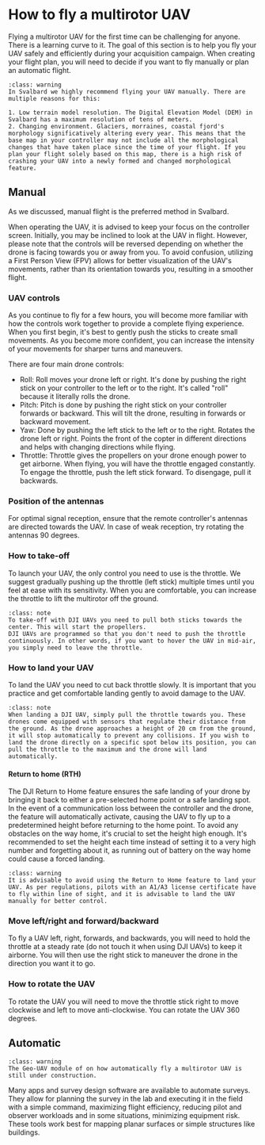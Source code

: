 # How to fly a multirotor UAV
Flying a multirotor UAV for the first time can be challenging for anyone. There is a learning curve to it. The goal of this section is to help you fly your UAV safely and efficiently during your acquisition campaign.
When creating your flight plan, you will need to decide if you want to fly manually or plan an automatic flight.

```{admonition} Fly manual in Svalbard
:class: warning
In Svalbard we highly recommend flying your UAV manually. There are multiple reasons for this:

1. Low terrain model resolution. The Digital Elevation Model (DEM) in Svalbard has a maximum resolution of tens of meters.
2. Changing environment. Glaciers, morraines, coastal fjord's morphology significatively altering every year. This means that the base map in your controller may not include all the morphological changes that have taken place since the time of your flight. If you plan your flight solely based on this map, there is a high risk of crashing your UAV into a newly formed and changed morphological feature.
```

## Manual
As we discussed, manual flight is the preferred method in Svalbard.

When operating the UAV, it is advised to keep your focus on the controller screen. Initially, you may be inclined to look at the UAV in flight. However, please note that the controls will be reversed depending on whether the drone is facing towards you or away from you. To avoid confusion, utilizing a First Person View (FPV) allows for better visualization of the UAV's movements, rather than its orientation towards you, resulting in a smoother flight.

### UAV controls
As you continue to fly for a few hours, you will become more familiar with how the controls work together to provide a complete flying experience. When you first begin, it's best to gently push the sticks to create small movements. As you become more confident, you can increase the intensity of your movements for sharper turns and maneuvers.

There are four main drone controls:
- Roll: Roll moves your drone left or right. It's done by pushing the right stick on your controller to the left or to the right. It's called "roll" because it literally rolls the drone.
- Pitch: Pitch is done by pushing the right stick on your controller forwards or backward. This will tilt the drone, resulting in forwards or backward movement.
- Yaw: Done by pushing the left stick to the left or to the right. Rotates the drone left or right. Points the front of the copter in different directions and helps with changing directions while flying.
- Throttle: Throttle gives the propellers on your drone enough power to get airborne. When flying, you will have the throttle engaged constantly. To engage the throttle, push the left stick forward. To disengage, pull it backwards.

### Position of the antennas
For optimal signal reception, ensure that the remote controller's antennas are directed towards the UAV.
In case of weak reception, try rotating the antennas 90 degrees.

### How to take-off
To launch your UAV, the only control you need to use is the throttle. We suggest gradually pushing up the throttle (left stick) multiple times until you feel at ease with its sensitivity. When you are comfortable, you can increase the throttle to lift the multirotor off the ground.

```{admonition} Flying DJI UAV multirotor
:class: note
To take-off with DJI UAVs you need to pull both sticks towards the center. This will start the propellers.
DJI UAVs are programmed so that you don't need to push the throttle continuously. In other words, if you want to hover the UAV in mid-air, you simply need to leave the throttle.
```

### How to land your UAV
To land the UAV you need to cut back throttle slowly. It is important that you practice and get comfortable landing gently to avoid damage to the UAV.

```{admonition} Flying DJI UAV multirotor
:class: note
When landing a DJI UAV, simply pull the throttle towards you. These drones come equipped with sensors that regulate their distance from the ground. As the drone approaches a height of 20 cm from the ground, it will stop automatically to prevent any collisions. If you wish to land the drone directly on a specific spot below its position, you can pull the throttle to the maximum and the drone will land automatically.
```

#### Return to home (RTH)
The DJI Return to Home feature ensures the safe landing of your drone by bringing it back to either a pre-selected home point or a safe landing spot. In the event of a communication loss between the controller and the drone, the feature will automatically activate, causing the UAV to fly up to a predetermined height before returning to the home point. To avoid any obstacles on the way home, it's crucial to set the height high enough. It's recommended to set the height each time instead of setting it to a very high number and forgetting about it, as running out of battery on the way home could cause a forced landing.

```{admonition} User recommendations
:class: warning
It is advisable to avoid using the Return to Home feature to land your UAV. As per regulations, pilots with an A1/A3 license certificate have to fly within line of sight, and it is advisable to land the UAV manually for better control.
```

### Move left/right and forward/backward
To fly a UAV left, right, forwards, and backwards, you will need to hold the throttle at a steady rate (do not touch it when using DJI UAVs) to keep it airborne. You will then use the right stick to maneuver the drone in the direction you want it to go.

### How to rotate the UAV
To rotate the UAV you will need to move the throttle stick right to move clockwise and left to move anti-clockwise. You can rotate the UAV 360 degrees.

## Automatic
```{admonition} Under construction!
:class: warning
The Geo-UAV module of on how automatically fly a multirotor UAV is still under construction.
```
Many apps and survey design software are available to automate surveys. They allow for planning the survey in the lab and executing it in the field with a simple command, maximizing flight efficiency, reducing pilot and observer workloads and in some situations, minimizing equipment risk. These tools work best for mapping planar surfaces or simple structures like buildings.

